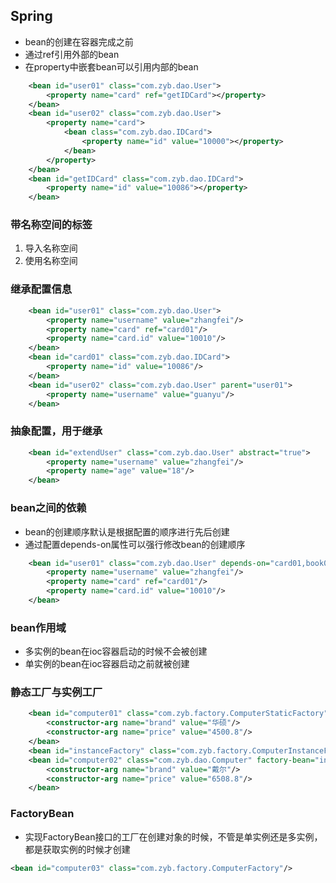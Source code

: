 ## Spring

  - bean的创建在容器完成之前
  - 通过ref引用外部的bean
  - 在property中嵌套bean可以引用内部的bean
```xml
    <bean id="user01" class="com.zyb.dao.User">
        <property name="card" ref="getIDCard"></property>
    </bean>
    <bean id="user02" class="com.zyb.dao.User">
        <property name="card">
            <bean class="com.zyb.dao.IDCard">
                <property name="id" value="10000"></property>
            </bean>
        </property>
    </bean>
    <bean id="getIDCard" class="com.zyb.dao.IDCard">
        <property name="id" value="10086"></property>
    </bean>
```
  
### 带名称空间的标签
  1. 导入名称空间
  2. 使用名称空间
  
### 继承配置信息
```xml
    <bean id="user01" class="com.zyb.dao.User">
        <property name="username" value="zhangfei"/>
        <property name="card" ref="card01"/>
        <property name="card.id" value="10010"/>
    </bean>
    <bean id="card01" class="com.zyb.dao.IDCard">
        <property name="id" value="10086"/>
    </bean>
    <bean id="user02" class="com.zyb.dao.User" parent="user01">
        <property name="username" value="guanyu"/>
    </bean>
```

### 抽象配置，用于继承
```xml
    <bean id="extendUser" class="com.zyb.dao.User" abstract="true">
        <property name="username" value="zhangfei"/>
        <property name="age" value="18"/>
    </bean>
```

### bean之间的依赖
  - bean的创建顺序默认是根据配置的顺序进行先后创建
  - 通过配置depends-on属性可以强行修改bean的创建顺序
```xml
    <bean id="user01" class="com.zyb.dao.User" depends-on="card01,book01">
        <property name="username" value="zhangfei"/>
        <property name="card" ref="card01"/>
        <property name="card.id" value="10010"/>
    </bean>
```

### bean作用域
  - 多实例的bean在ioc容器启动的时候不会被创建
  - 单实例的bean在ioc容器启动之前就被创建
  
### 静态工厂与实例工厂
```xml
    <bean id="computer01" class="com.zyb.factory.ComputerStaticFactory" factory-method="create">
        <constructor-arg name="brand" value="华硕"/>
        <constructor-arg name="price" value="4500.8"/>
    </bean>
    <bean id="instanceFactory" class="com.zyb.factory.ComputerInstanceFactory"/>
    <bean id="computer02" class="com.zyb.dao.Computer" factory-bean="instanceFactory" factory-method="create">
        <constructor-arg name="brand" value="戴尔"/>
        <constructor-arg name="price" value="6508.8"/>
    </bean>
```

### FactoryBean
  - 实现FactoryBean接口的工厂在创建对象的时候，不管是单实例还是多实例，都是获取实例的时候才创建
```xml
<bean id="computer03" class="com.zyb.factory.ComputerFactory"/>
```